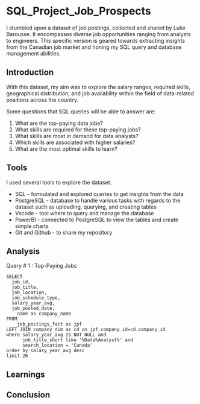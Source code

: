 # SQL_Project_Job_Prospects
I stumbled upon a dataset of job postings, collected and shared by Luke Barousse. It encompasses diverse job opportunities ranging from analysts to engineers. This specific version is geared towards extracting insights from the Canadian job market and honing my SQL query and database management abilities.

## Introduction
With this dataset, my aim was to explore the salary ranges, required skills, geographical distribution, and job availability within the field of data-related positions across the country.

Some questions that SQL queries will be able to answer are:
1. What are the top-paying data jobs?
2. What skills are required for these top-paying jobs?
3. What skills are most in demand for data analysts?
4. Which skills are associated with higher salaries?
5. What are the most optimal skills to learn?

## Tools
I used several tools to explore the dataset.
  - SQL - formulated and explored queries to get insights from the data
  - PostgreSQL - database to handle various tasks with regards to the dataset such as uploading, querying, and creating tables 
  - Vscode - tool where to query and manage the database
  - PowerBI - connected to PostgreSQL to view the tables and create simple charts
  - Git and Github - to share my repository 
  
## Analysis
Query # 1 : Top-Paying Jobs

    SELECT	
      job_id,
      job_title,
      job_location,
      job_schedule_type,
      salary_year_avg,
      job_posted_date,
        name as company_name
    FROM
        job_postings_fact as jpf
    LEFT JOIN company_dim as cd on jpf.company_id=cd.company_id
    where salary_year_avg IS NOT NULL and 
          job_title_short like '%Data%Analyst%' and
          search_location = 'Canada'
    order by salary_year_avg desc
    limit 20


## Learnings
## Conclusion
